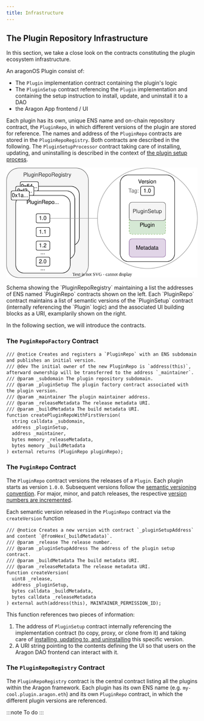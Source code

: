 ```yaml
---
title: Infrastructure
---
```


## The Plugin Repository Infrastructure

In this section, we take a close look on the contracts constituting the plugin ecosystem infrastructure.

An aragonOS Plugin consist of:

- The `Plugin` implementation contract containing the plugin's logic
- The `PluginSetup` contract referencing the `Plugin` implementation and containing the setup instruction to install, update, and uninstall it to a DAO
- the Aragon App frontend / UI

Each plugin has its own, unique ENS name and on-chain repository contract, the `PluginRepo`, in which different versions of the plugin are stored for reference.
The names and address of the `PluginRepo` contracts are stored in the `PluginRepoRegistry`. Both contracts are described in the following.
The `PluginSetupProcessor` contract taking care of installing, updating, and uninstalling is described in the context of [the plugin setup process](04-plugin-setup.md).

<div class="center-column">

![Schematic depiction of the versioning taking place in the PluginRepoRegistry.](plugin-repo-overview.drawio.svg)

<p class="caption"> 
  Schema showing the `PluginRepoRegistry` maintaining a list the addresses of ENS named `PluginRepo` contracts shown on the left. Each `PluginRepo` contract maintains a list of semantic versions of the `PluginSetup` contract (internally referencing the `Plugin` logic) and the associated UI building blocks as a URI, examplarily shown on the right.
</p>

</div>

In the following section, we will introduce the contracts.

### The `PuginRepoFactory` Contract

```solidity title="contracts/framework/PluginRepoFactory.sol"
/// @notice Creates and registers a `PluginRepo` with an ENS subdomain and publishes an initial version.
/// @dev The initial owner of the new PluginRepo is `address(this)`, afterward ownership will be transferred to the address `_maintainer`.
/// @param _subdomain The plugin repository subdomain.
/// @param _pluginSetup The plugin factory contract associated with the plugin version.
/// @param _maintainer The plugin maintainer address.
/// @param _releaseMetadata The release metadata URI.
/// @param _buildMetadata The build metadata URI.
function createPluginRepoWithFirstVersion(
  string calldata _subdomain,
  address _pluginSetup,
  address _maintainer,
  bytes memory _releaseMetadata,
  bytes memory _buildMetadata
) external returns (PluginRepo pluginRepo);
```

### The `PuginRepo` Contract

The `PluginRepo` contract versions the releases of a `Plugin`. Each plugin starts as version `1.0.0`. Subsequent versions follow the [semantic versioning convention](https://semver.org/). For major, minor, and patch releases, the respective [version numbers are incremented](docs/core/../../../../../02-how-to-guides/01-plugin-development/03-publication/02-versioning.md).

Each semantic version released in the `PluginRepo` contract via the `createVersion` function

```solidity title="contracts/framework/PluginRepo.sol"
/// @notice Creates a new version with contract `_pluginSetupAddress` and content `@fromHex(_buildMetadata)`.
/// @param _release The release number.
/// @param _pluginSetupAddress The address of the plugin setup contract.
/// @param _buildMetadata The build metadata URI.
/// @param _releaseMetadata The release metadata URI.
function createVersion(
  uint8 _release,
  address _pluginSetup,
  bytes calldata _buildMetadata,
  bytes calldata _releaseMetadata
) external auth(address(this), MAINTAINER_PERMISSION_ID);
```

This function references two pieces of information:

1. The address of `PluginSetup` contract internally referencing the implementation contract (to copy, proxy, or clone from it) and taking care of [installing, updating to, and uninstalling](04-plugin-setup.md) this specific version.
2. A URI string pointing to the contents defining the UI so that users on the Aragon DAO frontend can interact with it.

### The `PluginRepoRegistry` Contract

The `PluginRepoRegistry` contract is the central contract listing all the plugins within the Aragon framework. Each plugin has its own ENS name (e.g. `my-cool.plugin.aragon.eth`) and its own `PluginRepo` contract, in which the different plugin versions are referenced.

:::note
To do
:::

<!--
- describe details on the registration requirements for a `PluginRepo`
  - registration: a proposal to the DAO
- describe mechanisms/rationale to prevent ENS name squatting / griefing
-->

